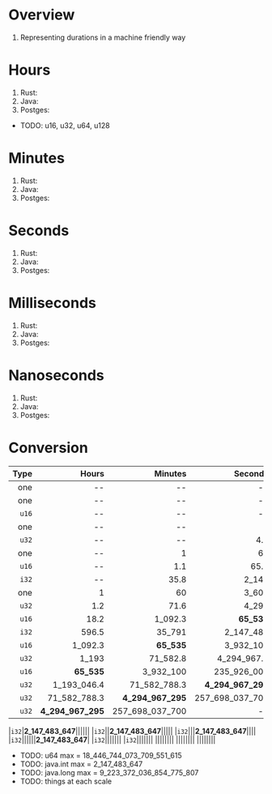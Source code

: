 # Overview
1. Representing durations in a machine friendly way


# Hours
1. Rust:
1. Java:
1. Postges:

- TODO: u16, u32, u64, u128


# Minutes
1. Rust:
1. Java:
1. Postges:

# Seconds
1. Rust:
1. Java:
1. Postges:

# Milliseconds
1. Rust:
1. Java:
1. Postges:


# Nanoseconds
1. Rust:
1. Java:
1. Postges:


# Conversion
|Type|Hours|Minutes|Seconds|Millis|Micros|Nanos|
|---:| ---:| ---:| ---:| ---:| ---:| ---:|
|one|--|--|--|--|1|1_000|
|one|--|--|--|1|1_000|1_000_000|
|`u16`|--|--|--|65.5|65_535|65_535_000|
|one|--|--|1|1_000|1_000_000|1_000_000_000|
|`u32`|--|--|4.2|4_295|4_294_967|**4_294_967_295**|
|one|--|1|60|60_000|60_000_000|60_000_000_000|
|`u16`|--|1.1|65.5|**65_535**|65_535_000|65_535_000_000|
|`i32`|--|35.8|2_147|2_147_484|**2_147_483_647**|2_147_483_647_000|
|one|1|60|3_600|3_600_000|3_600_000_000|--|
|`u32`|1.2|71.6|4_295|4_294_967.3|**4_294_967_295**|--|
|`u16`|18.2|1_092.3|**65_535**|65_535_000|65_535_000_000|--|
|`i32`|596.5|35_791|2_147_484|**2_147_483_647**|2_147_483_647_000|--|
|`u16`|1_092.3|**65_535**|3_932_100|3_932_100_000|3_932_100_000_000|--|
|`u32`|1_193|71_582.8|4_294_967.3|**4_294_967_295**|4_294_967_295_000|--|
|`u16`|**65_535**|3_932_100|235_926_000|235_926_000_000|--|--|
|`u32`|1_193_046.4|71_582_788.3|**4_294_967_295**|4_294_967_295_000|--|--|
|`u32`|71_582_788.3|**4_294_967_295**|257_698_037_700|--|--|--|
|`u32`|**4_294_967_295**|257_698_037_700|--|--|--|--|



|`i32`|**2_147_483_647**||||||
|`i32`||**2_147_483_647**|||||
|`i32`|||**2_147_483_647**||||
|`i32`||||||**2_147_483_647**|
|`i32`|||||||
|`i32`|||||||
||||||||
||||||||
||||||||


- TODO: u64 max = 18_446_744_073_709_551_615
- TODO: java.int max = 2_147_483_647
- TODO: java.long max = 9_223_372_036_854_775_807
- TODO: things at each scale
